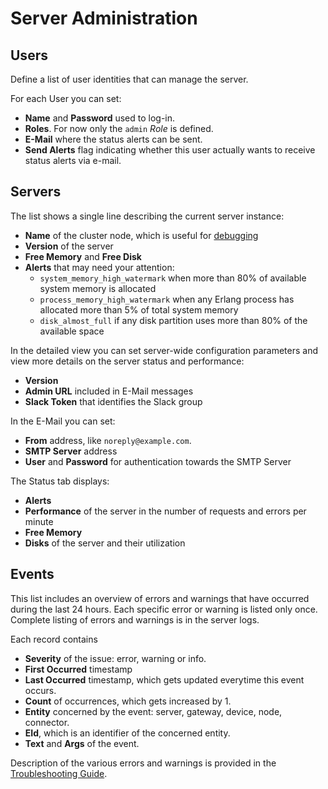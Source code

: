 # Server Administration

## Users

Define a list of user identities that can manage the server.

For each User you can set:
 - **Name** and **Password** used to log-in.
 - **Roles**. For now only the `admin` *Role* is defined.
 - **E-Mail** where the status alerts can be sent.
 - **Send Alerts** flag indicating whether this user actually wants to receive
   status alerts via e-mail.


## Servers

The list shows a single line describing the current server instance:
 - **Name** of the cluster node, which is useful for [debugging](Development.md#debugging)
 - **Version** of the server
 - **Free Memory** and **Free Disk**
 - **Alerts** that may need your attention:
   * `system_memory_high_watermark` when more than 80% of available system memory
     is allocated
   * `process_memory_high_watermark` when any Erlang process has allocated more
     than 5% of total system memory
   * `disk_almost_full` if any disk partition uses more than 80% of the available
     space

In the detailed view you can set server-wide configuration parameters and view
more details on the server status and performance:
 - **Version**
 - **Admin URL** included in E-Mail messages
 - **Slack Token** that identifies the Slack group

In the E-Mail you can set:
 - **From** address, like `noreply@example.com`.
 - **SMTP Server** address
 - **User** and **Password** for authentication towards the SMTP Server

The Status tab displays:
 - **Alerts**
 - **Performance** of the server in the number of requests and errors per minute
 - **Free Memory**
 - **Disks** of the server and their utilization


## Events

This list includes an overview of errors and warnings that have occurred during
the last 24 hours. Each specific error or warning is listed only once. Complete
listing of errors and warnings is in the server logs.

Each record contains
 - **Severity** of the issue: error, warning or info.
 - **First Occurred** timestamp
 - **Last Occurred** timestamp, which gets updated everytime this event occurs.
 - **Count** of occurrences, which gets increased by 1.
 - **Entity** concerned by the event: server, gateway, device, node, connector.
 - **EId**, which is an identifier of the concerned entity.
 - **Text** and **Args** of the event.

Description of the various errors and warnings is provided in the
[Troubleshooting Guide](Troubleshooting.md).
